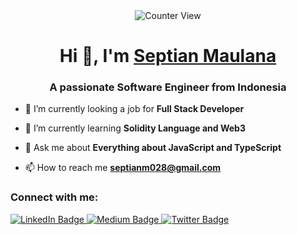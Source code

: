 <div align="center">
  <img src="https://komarev.com/ghpvc/?username=your-github-username&style=flat-square&color=blue" alt="Counter View"/>
</div>

<h1 align="center">Hi 👋, I'm <a href="https://www.tianweb.dev/">Septian Maulana</a></h1>
<h3 align="center">A passionate Software Engineer from Indonesia</h3>

- 🔭 I’m currently looking a job for **Full Stack Developer**

- 🌱 I’m currently learning **Solidity Language and Web3**

- 💬 Ask me about **Everything about JavaScript and TypeScript**

- 📫 How to reach me **septianm028@gmail.com**

<h3 align="left">Connect with me:</h3>
<p align="left">
<div id="header" align="left">
  <div id="badges">
    <a href="https://www.linkedin.com/in/septian-maulana/">
      <img src="https://img.shields.io/badge/LinkedIn-blue?style=for-the-badge&logo=linkedin&logoColor=white" alt="LinkedIn Badge"/>
    </a>
    <a href="https://tianbuyung.medium.com/">
      <img src="https://img.shields.io/badge/Medium-black?style=for-the-badge&logo=medium&logoColor=white" alt="Medium Badge"/>
    </a>
    <a href="https://twitter.com/tianbuyung">
      <img src="https://img.shields.io/badge/Twitter-blue?style=for-the-badge&logo=twitter&logoColor=white" alt="Twitter Badge"/>
    </a>
  </div>
</div>
</p>

<!--
**tianbuyung/tianbuyung** is a ✨ _special_ ✨ repository because its `README.md` (this file) appears on your GitHub profile.

Here are some ideas to get you started:

- 🔭 I’m currently working on ...
- 🌱 I’m currently learning ...
- 👯 I’m looking to collaborate on ...
- 🤔 I’m looking for help with ...
- 💬 Ask me about ...
- 📫 How to reach me: ...
- 😄 Pronouns: ...
- ⚡ Fun fact: ...
-->
